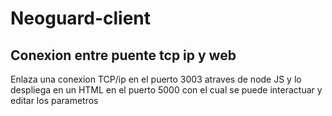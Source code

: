 # Neoguard-client

Conexion entre puente tcp ip y web
-
Enlaza una conexion TCP/ip en el puerto 3003 atraves de node JS
y lo despliega en un HTML en el puerto 5000 con el cual se puede interactuar y editar los parametros 
